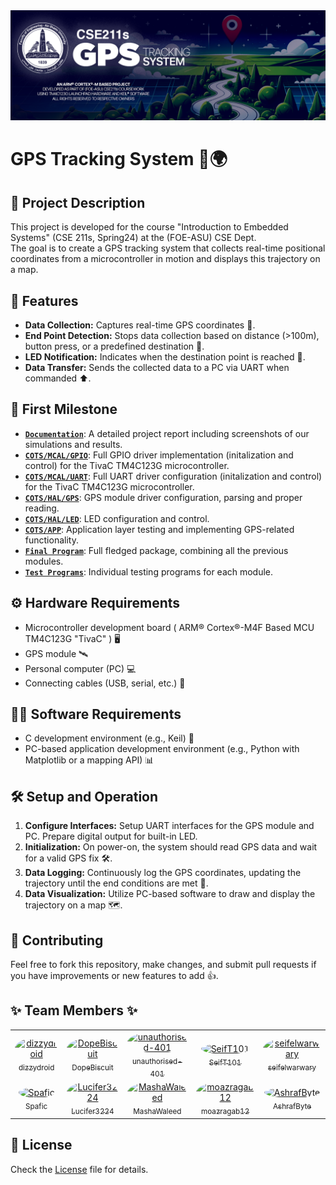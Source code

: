 <div id="header" align="left">
 <img src="assets/img.png">
</div>

# GPS Tracking System 📡🌍

## 📜 Project Description
This project is developed for the course "Introduction to Embedded Systems" (CSE 211s, Spring24) at the (FOE-ASU) CSE Dept. <br>
The goal is to create a GPS tracking system that collects real-time positional coordinates from a microcontroller in motion and displays this trajectory on a map.

## 🌟 Features
- **Data Collection:** Captures real-time GPS coordinates 📍.
- **End Point Detection:** Stops data collection based on distance (>100m), button press, or a predefined destination 🏁.
- **LED Notification:** Indicates when the destination point is reached 🔔.
- **Data Transfer:** Sends the collected data to a PC via UART when commanded ⬆️.

## 🏁 First Milestone
- [**`Documentation`**](./Documentation.pdf): A detailed project report including screenshots of our simulations and results.
- [**`COTS/MCAL/GPIO`**](./COTS/MCAL/GPIO): Full GPIO driver implementation (initalization and control) for the TivaC TM4C123G microcontroller.
- [**`COTS/MCAL/UART`**](./COTS/MCAL/UART): Full UART driver configuration (initalization and control) for the TivaC TM4C123G microcontroller.
- [**`COTS/HAL/GPS`**](./COTS/HAL/GPS): GPS module driver configuration, parsing and proper reading.
- [**`COTS/HAL/LED`**](./COTS/HAL/LED): LED configuration and control.
- [**`COTS/APP`**](./COTS/APP): Application layer testing and implementing GPS-related functionality.
- [**`Final Program`**](./Final%20Program): Full fledged package, combining all the previous modules.
- [**`Test Programs`**](./Test%20Programs): Individual testing programs for each module.

## ⚙ Hardware Requirements
- Microcontroller development board ( ARM® Cortex®-M4F Based MCU TM4C123G "TivaC" ) 🖥️
- GPS module 🛰️
- Personal computer (PC) 💻
- Connecting cables (USB, serial, etc.) 🔌

## 👨‍💻 Software Requirements
- C development environment (e.g., Keil) 💾
- PC-based application development environment (e.g., Python with Matplotlib or a mapping API) 📊

## 🛠 Setup and Operation
1. **Configure Interfaces:** Setup UART interfaces for the GPS module and PC. Prepare digital output for built-in LED.
2. **Initialization:** On power-on, the system should read GPS data and wait for a valid GPS fix 🛠️.
3. **Data Logging:** Continuously log the GPS coordinates, updating the trajectory until the end conditions are met 📝.
4. **Data Visualization:** Utilize PC-based software to draw and display the trajectory on a map 🗺️.

## 🤝 Contributing
Feel free to fork this repository, make changes, and submit pull requests if you have improvements or new features to add 👍.

## ✨ Team Members ✨

<div align="center">
<table style="margin-left: auto; margin-right: auto;">
<tr>
    <td align="center"><a href="https://github.com/dizzydroid"><img src="https://avatars.githubusercontent.com/dizzydroid?v=4&s=100" width="100" height="100" style="border-radius:50%" alt="dizzydroid"/><br /><sub>dizzydroid</sub></a></td>
    <td align="center"><a href="https://github.com/DopeBiscuit"><img src="https://avatars.githubusercontent.com/DopeBiscuit?v=4&s=100" width="100" height="100" style="border-radius:50%" alt="DopeBiscuit"/><br /><sub>DopeBiscuit</sub></a></td>
    <td align="center"><a href="https://github.com/unauthorised-401"><img src="https://avatars.githubusercontent.com/unauthorised-401?v=4&s=100" width="100" height="100" style="border-radius:50%" alt="unauthorised-401"/><br /><sub>unauthorised-401</sub></a></td>
    <td align="center"><a href="https://github.com/SeifT101"><img src="https://avatars.githubusercontent.com/SeifT101?v=4&s=100" width="100" height="100" style="border-radius:50%" alt="SeifT101"/><br /><sub>SeifT101</sub></a></td>
    <td align="center"><a href="https://github.com/seifelwarwary"><img src="https://avatars.githubusercontent.com/seifelwarwary?v=4&s=100" width="100" height="100" style="border-radius:50%" alt="seifelwarwary"/><br /><sub>seifelwarwary</sub></a></td>
</tr>
<tr>
    <td align="center"><a href="https://github.com/Spafic"><img src="https://avatars.githubusercontent.com/Spafic?v=4&s=100" width="100" height="100" style="border-radius:50%" alt="Spafic"/><br /><sub>Spafic</sub></a></td>
    <td align="center"><a href="https://github.com/Lucifer3224"><img src="https://avatars.githubusercontent.com/Lucifer3224?v=4&s=100" width="100" height="100" style="border-radius:50%" alt="Lucifer3224"/><br /><sub>Lucifer3224</sub></a></td>
    <td align="center"><a href="https://github.com/MashaWaleed"><img src="https://avatars.githubusercontent.com/MashaWaleed?v=4&s=100" width="100" height="100" style="border-radius:50%" alt="MashaWaleed"/><br /><sub>MashaWaleed</sub></a></td>
    <td align="center"><a href="https://github.com/moazragab12"><img src="https://avatars.githubusercontent.com/moazragab12?v=4&s=100" width="100" height="100" style="border-radius:50%" alt="moazragab12"/><br /><sub>moazragab12</sub></a></td>
    <td align="center"><a href="https://github.com/AshrafByte"><img src="https://avatars.githubusercontent.com/AshrafByte?v=4&s=100" width="100" height="100" style="border-radius:50%" alt="AshrafByte"/><br /><sub>AshrafByte</sub></a></td>
</tr>
</table>
</div>


## 📜 License
Check the [License](LICENSE) file for details.